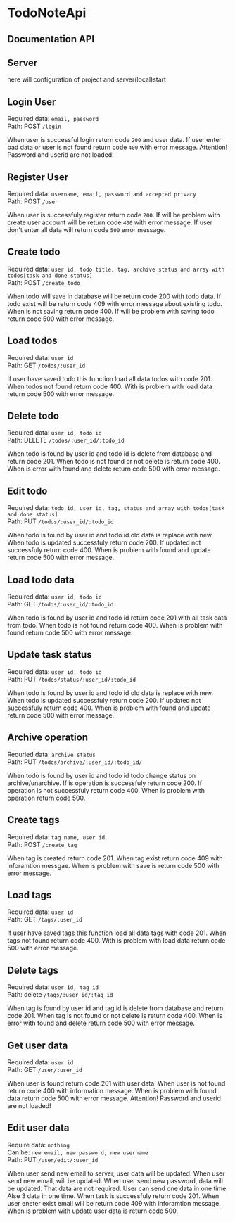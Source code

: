 # TodoNoteApi

## Documentation API

## Server

here will configuration of project and server(local)start

## Login User

Required data: `email, password`</br>
Path: POST `/login`

When user is successful login return code `200` and user data. If user enter bad data or user is not found return code `400` with error message.
Attention! Password and userid  are not loaded!

## Register User

Required data: `username, email, password and accepted privacy`</br>
Path: POST `/user`

When user is successfuly register return code `200`. If will be problem with create user account will be return code `400` with error message. If user don't enter all data will return code `500` error message.

## Create todo

Required data: `user id, todo title, tag, archive status and array with todos[task and done status]`</br>
Path: POST `/create_todo`

When todo will save in database will be return code 200 with todo data. If todo exist will be return code 409 with error message about existing todo. When is not saving return code 400. If will be problem with saving todo return code 500 with error message.

## Load todos

Required data: `user id`</br>
Path: GET `/todos/:user_id`

If user have saved todo this function load all data todos with code 201. When todos not found return code 400. With is problem with load data return code 500 with error message.

## Delete todo

Required data: `user id, todo id`</br>
Path: DELETE `/todos/:user_id/:todo_id`

When todo is found by user id and todo id is delete from database and return code 201. When todo is not found or not delete is return code 400. When is error with found and delete return code 500 with error message.

## Edit todo

Required data: `todo id, user id, tag, status and array with todos[task and done status]`</br>
Path: PUT `/todos/:user_id/:todo_id`

When todo is found by user id and todo id old data is replace with new. When todo is updated successfuly return code 200. If updated not successfuly return code 400. When is problem with found and update return code 500 with error message.

## Load todo data

Required data: `user id, todo id`</br>
Path: GET `/todos/:user_id/:todo_id`

When todo is found by user id and todo id return code 201 with all task data from todo. When todo is not found return code 400. When is problem with found return code 500 with error message.

## Update task status

Required data: `user id, todo id`</br>
Path: PUT `/todos/status/:user_id/:todo_id`

When todo is found by user id and todo id old data is replace with new. When todo is updated successfuly return code 200. If updated not successfuly return code 400. When is problem with found and update return code 500 with error message.

## Archive operation

Requried data: `archive status`</br>
Path: PUT `/todos/archive/:user_id/:todo_id/`

When todo is found by user id and todo id todo change status on archive/unarchive. If is operation is successfuly return code 200. If operation is not successfuly return code 400. When is problem with operation return code 500.

## Create tags

Required data: `tag name, user id`</br>
Path: POST `/create_tag`

When tag is created return code 201. When tag exist return code 409 with inforamtion messgae. When is problem with save is return code 500 with error message.

## Load tags

Required data: `user id`</br>
Path: GET `/tags/:user_id`

If user have saved tags this function load all data tags with code 201. When tags not found return code 400. With is problem with load data return code 500 with error message.

## Delete tags

Required data: `user id, tag id`</br>
Path: delete `/tags/:user_id/:tag_id`

When tag is found by user id and tag id is delete from database and return code 201. When tag is not found or not delete is return code 400. When is error with found and delete return code 500 with error message.

## Get user data

Required data: `user id`</br>
Path: GET `/user/:user_id`

When user is found return code 201 with user data. When user is not found return code 400 with information message. When is problem with found data return code 500 with error message.
Attention! Password and userid  are not loaded!

## Edit user data

Require data: `nothing`</br>
Can be: `new email, new password, new username`</br>
Path: PUT `/user/edit/:user_id`

When user send new email to server, user data will be updated. When user send new email, will be updated. When user send new password, data will be updated.
That data are not required. User can send one data in one time. Alse 3 data in one time. When task is successfuly return code 201. When user eneter exist email will be return code 409 with inforamtion message. When is problem with update user data is return code 500. 
